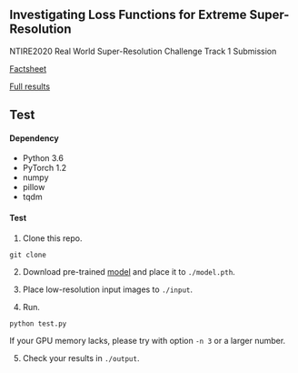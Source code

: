 ## Investigating Loss Functions for Extreme Super-Resolution

NTIRE2020 Real World Super-Resolution Challenge Track 1 Submission

[Factsheet](./factsheet.pdf)

[Full results](https://drive.google.com/file/d/1kmiBM_jfhfWcxXTJB17MvHW_9XM0sbZe/view?usp=sharing)


## Test
#### Dependency
- Python 3.6
- PyTorch 1.2
- numpy
- pillow
- tqdm

#### Test 
1. Clone this repo.
```
git clone 
```

2. Download pre-trained [model](https://drive.google.com/file/d/10lu7rJ8JmiqGnq9k8N2iLei0aUAdhGcz/view?usp=sharing) and place it to `./model.pth`.

3. Place low-resolution input images to `./input`.

4. Run.
```
python test.py
```
If your GPU memory lacks, please try with option `-n 3` or a larger number.

5. Check your results in `./output`.


